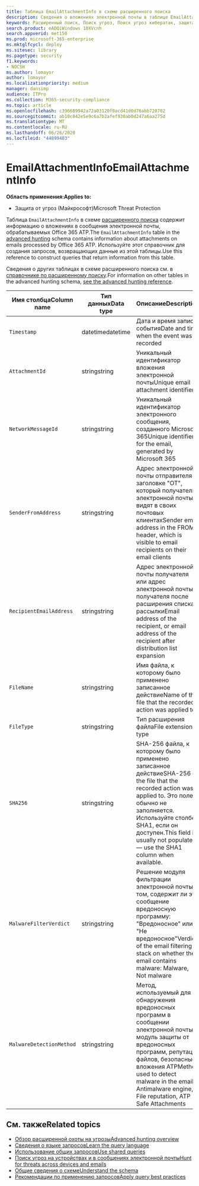 ```yaml
---
title: Таблица EmailAttachmentInfo в схеме расширенного поиска
description: Сведения о вложениях электронной почты в таблице EmailAttachmentInfo схемы расширенного поиска
keywords: Расширенный поиск, Поиск угроз, Поиск угроз кибератак, защита от угроз Майкрософт, Microsoft 365, MTP, m365, поиск, запрос, телеметрии, Справка по схеме, Кусто, таблица, столбец, тип данных, описание, Емаилаттачментинфо, идентификатор сетевого сообщения, отправитель, имя получателя, идентификатор вложения, имя вложения и вредоносная вредоносности
search.product: eADQiWindows 10XVcnh
search.appverid: met150
ms.prod: microsoft-365-enterprise
ms.mktglfcycl: deploy
ms.sitesec: library
ms.pagetype: security
f1.keywords:
- NOCSH
ms.author: lomayor
author: lomayor
ms.localizationpriority: medium
manager: dansimp
audience: ITPro
ms.collection: M365-security-compliance
ms.topic: article
ms.openlocfilehash: c396689942a72a03120f0acd41d0d76abb720702
ms.sourcegitcommit: ab10c042e5e9c6a7b2afef930ab0d247a6aa275d
ms.translationtype: MT
ms.contentlocale: ru-RU
ms.lasthandoff: 06/26/2020
ms.locfileid: "44899403"
---
```

# <a name="emailattachmentinfo"></a><span data-ttu-id="46bba-104">EmailAttachmentInfo</span><span class="sxs-lookup"><span data-stu-id="46bba-104">EmailAttachmentInfo</span></span>

<span data-ttu-id="46bba-105">**Область применения:**</span><span class="sxs-lookup"><span data-stu-id="46bba-105">**Applies to:**</span></span>
- <span data-ttu-id="46bba-106">Защита от угроз (Майкрософт)</span><span class="sxs-lookup"><span data-stu-id="46bba-106">Microsoft Threat Protection</span></span>



<span data-ttu-id="46bba-107">Таблица `EmailAttachmentInfo` в схеме [расширенного поиска](advanced-hunting-overview.md) содержит информацию о вложениях в сообщения электронной почты, обрабатываемых Office 365 ATP.</span><span class="sxs-lookup"><span data-stu-id="46bba-107">The `EmailAttachmentInfo` table in the [advanced hunting](advanced-hunting-overview.md) schema contains information about attachments on emails processed by Office 365 ATP.</span></span> <span data-ttu-id="46bba-108">Используйте этот справочник для создания запросов, возвращающих данные из этой таблицы.</span><span class="sxs-lookup"><span data-stu-id="46bba-108">Use this reference to construct queries that return information from this table.</span></span>

<span data-ttu-id="46bba-109">Сведения о других таблицах в схеме расширенного поиска см. в [справочнике по расширенному поиску](advanced-hunting-schema-tables.md).</span><span class="sxs-lookup"><span data-stu-id="46bba-109">For information on other tables in the advanced hunting schema, [see the advanced hunting reference](advanced-hunting-schema-tables.md).</span></span>

| <span data-ttu-id="46bba-110">Имя столбца</span><span class="sxs-lookup"><span data-stu-id="46bba-110">Column name</span></span> | <span data-ttu-id="46bba-111">Тип данных</span><span class="sxs-lookup"><span data-stu-id="46bba-111">Data type</span></span> | <span data-ttu-id="46bba-112">Описание</span><span class="sxs-lookup"><span data-stu-id="46bba-112">Description</span></span> |
|-------------|-----------|-------------|
| `Timestamp` | <span data-ttu-id="46bba-113">datetime</span><span class="sxs-lookup"><span data-stu-id="46bba-113">datetime</span></span> | <span data-ttu-id="46bba-114">Дата и время записи события</span><span class="sxs-lookup"><span data-stu-id="46bba-114">Date and time when the event was recorded</span></span> |
| `AttachmentId` | <span data-ttu-id="46bba-115">string</span><span class="sxs-lookup"><span data-stu-id="46bba-115">string</span></span> | <span data-ttu-id="46bba-116">Уникальный идентификатор вложения электронной почты</span><span class="sxs-lookup"><span data-stu-id="46bba-116">Unique email attachment identifier</span></span> |
| `NetworkMessageId` | <span data-ttu-id="46bba-117">string</span><span class="sxs-lookup"><span data-stu-id="46bba-117">string</span></span> | <span data-ttu-id="46bba-118">Уникальный идентификатор электронного сообщения, созданного Microsoft 365</span><span class="sxs-lookup"><span data-stu-id="46bba-118">Unique identifier for the email, generated by Microsoft 365</span></span> |
| `SenderFromAddress` | <span data-ttu-id="46bba-119">string</span><span class="sxs-lookup"><span data-stu-id="46bba-119">string</span></span> | <span data-ttu-id="46bba-120">Адрес электронной почты отправителя в заголовке "ОТ", который получатели электронной почты видят в своих почтовых клиентах</span><span class="sxs-lookup"><span data-stu-id="46bba-120">Sender email address in the FROM header, which is visible to email recipients on their email clients</span></span> |
| `RecipientEmailAddress` | <span data-ttu-id="46bba-121">string</span><span class="sxs-lookup"><span data-stu-id="46bba-121">string</span></span> | <span data-ttu-id="46bba-122">Адрес электронной почты получателя или адрес электронной почты получателя после расширения списка рассылки</span><span class="sxs-lookup"><span data-stu-id="46bba-122">Email address of the recipient, or email address of the recipient after distribution list expansion</span></span> |
| `FileName` | <span data-ttu-id="46bba-123">string</span><span class="sxs-lookup"><span data-stu-id="46bba-123">string</span></span> | <span data-ttu-id="46bba-124">Имя файла, к которому было применено записанное действие</span><span class="sxs-lookup"><span data-stu-id="46bba-124">Name of the file that the recorded action was applied to</span></span> |
| `FileType` | <span data-ttu-id="46bba-125">string</span><span class="sxs-lookup"><span data-stu-id="46bba-125">string</span></span> | <span data-ttu-id="46bba-126">Тип расширения файла</span><span class="sxs-lookup"><span data-stu-id="46bba-126">File extension type</span></span> |
| `SHA256` | <span data-ttu-id="46bba-127">string</span><span class="sxs-lookup"><span data-stu-id="46bba-127">string</span></span> | <span data-ttu-id="46bba-128">SHA-256 файла, к которому было применено записанное действие</span><span class="sxs-lookup"><span data-stu-id="46bba-128">SHA-256 of the file that the recorded action was applied to.</span></span> <span data-ttu-id="46bba-129">Это поле обычно не заполняется. Используйте столбец SHA1, если он доступен.</span><span class="sxs-lookup"><span data-stu-id="46bba-129">This field is usually not populated — use the SHA1 column when available.</span></span> |
| `MalwareFilterVerdict` | <span data-ttu-id="46bba-130">string</span><span class="sxs-lookup"><span data-stu-id="46bba-130">string</span></span> | <span data-ttu-id="46bba-131">Решение модуля фильтрации электронной почты о том, содержит ли это сообщение вредоносную программу: "Вредоносное" или "Не вредоносное"</span><span class="sxs-lookup"><span data-stu-id="46bba-131">Verdict of the email filtering stack on whether the email contains malware: Malware, Not malware</span></span> |
| `MalwareDetectionMethod` | <span data-ttu-id="46bba-132">string</span><span class="sxs-lookup"><span data-stu-id="46bba-132">string</span></span> | <span data-ttu-id="46bba-133">Метод, используемый для обнаружения вредоносных программ в сообщении электронной почты: модуль защиты от вредоносных программ, репутация файлов, безопасные вложения ATP</span><span class="sxs-lookup"><span data-stu-id="46bba-133">Method used to detect malware in the email: Antimalware engine, File reputation, ATP Safe Attachments</span></span> |

## <a name="related-topics"></a><span data-ttu-id="46bba-134">См. также</span><span class="sxs-lookup"><span data-stu-id="46bba-134">Related topics</span></span>
- [<span data-ttu-id="46bba-135">Обзор расширенной охоты на угрозы</span><span class="sxs-lookup"><span data-stu-id="46bba-135">Advanced hunting overview</span></span>](advanced-hunting-overview.md)
- [<span data-ttu-id="46bba-136">Сведения о языке запросов</span><span class="sxs-lookup"><span data-stu-id="46bba-136">Learn the query language</span></span>](advanced-hunting-query-language.md)
- [<span data-ttu-id="46bba-137">Использование общих запросов</span><span class="sxs-lookup"><span data-stu-id="46bba-137">Use shared queries</span></span>](advanced-hunting-shared-queries.md)
- [<span data-ttu-id="46bba-138">Поиск угроз на устройствах и в сообщениях электронной почты</span><span class="sxs-lookup"><span data-stu-id="46bba-138">Hunt for threats across devices and emails</span></span>](advanced-hunting-query-emails-devices.md)
- [<span data-ttu-id="46bba-139">Общие сведения о схеме</span><span class="sxs-lookup"><span data-stu-id="46bba-139">Understand the schema</span></span>](advanced-hunting-schema-tables.md)
- [<span data-ttu-id="46bba-140">Рекомендации по применению запросов</span><span class="sxs-lookup"><span data-stu-id="46bba-140">Apply query best practices</span></span>](advanced-hunting-best-practices.md)
